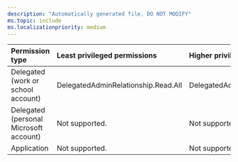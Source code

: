 ```yaml
---
description: "Automatically generated file. DO NOT MODIFY"
ms.topic: include
ms.localizationpriority: medium
---
```


|Permission type|Least privileged permissions|Higher privileged permissions|
|:---|:---|:---|
|Delegated (work or school account)|DelegatedAdminRelationship.Read.All|DelegatedAdminRelationship.ReadWrite.All|
|Delegated (personal Microsoft account)|Not supported.|Not supported.|
|Application|Not supported.|Not supported.|

